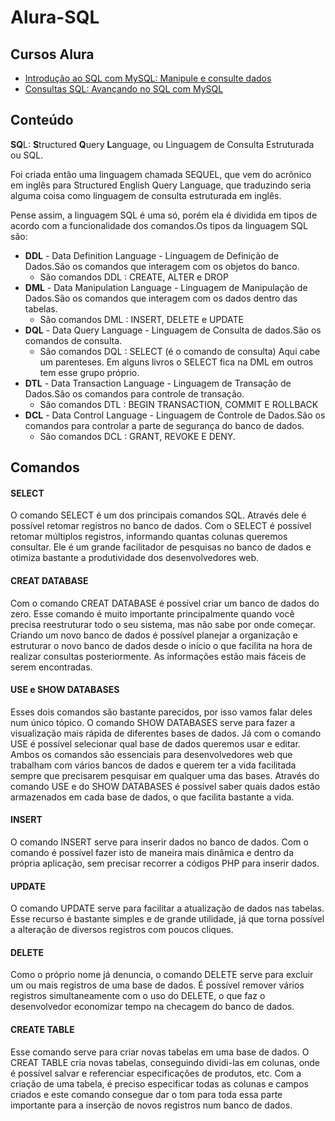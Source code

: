 # Alura-SQL

## Cursos Alura

- [Introdução ao SQL com MySQL: Manipule e consulte dados](https://cursos.alura.com.br/course/mysql-manipule-dados-com-sql)
- [Consultas SQL: Avançando no SQL com MySQL](https://cursos.alura.com.br/course/mysql-consultas-sql)

## Conteúdo

**SQ**L: **S**tructured **Q**uery **L**anguage, ou Linguagem de Consulta Estruturada ou SQL.

<p>Foi criada então uma linguagem chamada SEQUEL, que vem do acrônico em inglês para Structured English Query Language, que traduzindo seria alguma coisa como linguagem de consulta estruturada em inglês.</p>
<p>Pense assim, a linguagem SQL é uma só, porém ela é dividida em tipos de acordo com a funcionalidade dos comandos.Os tipos da linguagem SQL são:</p>

- **DDL** - Data Definition Language - Linguagem de Definição de Dados.São os comandos que interagem com os objetos do banco.
  - São comandos DDL : CREATE, ALTER e DROP
- **DML** - Data Manipulation Language - Linguagem de Manipulação de Dados.São os comandos que interagem com os dados dentro das tabelas.
  - São comandos DML : INSERT, DELETE e UPDATE
- **DQL** - Data Query Language - Linguagem de Consulta de dados.São os comandos de consulta.
  - São comandos DQL : SELECT (é o comando de consulta)
    Aqui cabe um parenteses. Em alguns livros o SELECT fica na DML em outros tem esse grupo próprio.
- **DTL** - Data Transaction Language - Linguagem de Transação de Dados.São os comandos para controle de transação.
  - São comandos DTL : BEGIN TRANSACTION, COMMIT E ROLLBACK
- **DCL** - Data Control Language - Linguagem de Controle de Dados.São os comandos para controlar a parte de segurança do banco de dados.
  - São comandos DCL : GRANT, REVOKE E DENY.

## Comandos

#### **SELECT**

<p>O comando SELECT é um dos principais comandos SQL. Através dele é possível retomar registros no banco de dados. Com o SELECT é possível retomar múltiplos registros, informando quantas colunas queremos consultar. Ele é um grande facilitador de pesquisas no banco de dados e otimiza bastante a produtividade dos desenvolvedores web.</p>

#### **CREAT DATABASE**

<p>Com o comando CREAT DATABASE é possível criar um banco de dados do zero. Esse comando é muito importante principalmente quando você precisa reestruturar todo o seu sistema, mas não sabe por onde começar. Criando um novo banco de dados é possível planejar a organização e estruturar o novo banco de dados desde o início o que facilita na hora de realizar consultas posteriormente. As informações estão mais fáceis de serem encontradas.</p>

#### **USE e SHOW DATABASES**

<p>Esses dois comandos são bastante parecidos, por isso vamos falar deles num único tópico. O comando SHOW DATABASES serve para fazer a visualização mais rápida de diferentes bases de dados. Já com o comando USE é possível selecionar qual base de dados queremos usar e editar. Ambos os comandos são essenciais para desenvolvedores web que trabalham com vários bancos de dados e querem ter a vida facilitada sempre que precisarem pesquisar em qualquer uma das bases. Através do comando USE e do SHOW DATABASES é possível saber quais dados estão armazenados em cada base de dados, o que facilita bastante a vida.</p>

#### **INSERT**

<p>O comando INSERT serve para inserir dados no banco de dados. Com o comando é possível fazer isto de maneira mais dinâmica e dentro da própria aplicação, sem precisar recorrer a códigos PHP para inserir dados.</p>

#### **UPDATE**

<p>O comando UPDATE serve para facilitar a atualização de dados nas tabelas. Esse recurso é bastante simples e de grande utilidade, já que torna possível a alteração de diversos registros com poucos cliques.</p>

#### **DELETE**

<p>Como o próprio nome já denuncia, o comando DELETE serve para excluir um ou mais registros de uma base de dados. É possível remover vários registros simultaneamente com o uso do DELETE, o que faz o desenvolvedor economizar tempo na checagem do banco de dados.</p>

#### **CREATE TABLE**

<p>Esse comando serve para criar novas tabelas em uma base de dados. O CREAT TABLE cria novas tabelas, conseguindo dividi-las em colunas, onde é possível salvar e referenciar especificações de produtos, etc. Com a criação de uma tabela, é preciso especificar todas as colunas e campos criados e este comando consegue dar o tom para toda essa parte importante para a inserção de novos registros num banco de dados.</p>

